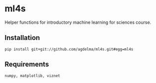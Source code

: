 # ml4s
Helper functions for introductory machine learning for sciences course.

## Installation
    pip install git+git://github.com/agdelma/ml4s.git#egg=ml4s

## Requirements
    numpy, matplotlib, viznet 
